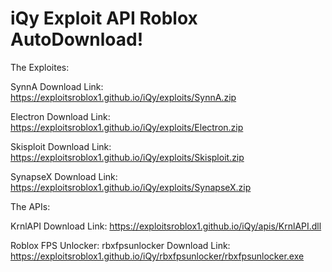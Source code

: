 # iQy Exploit API Roblox AutoDownload!
The Exploites:

SynnA  Download Link: https://exploitsroblox1.github.io/iQy/exploits/SynnA.zip

Electron  Download Link: https://exploitsroblox1.github.io/iQy/exploits/Electron.zip

Skisploit Download Link: https://exploitsroblox1.github.io/iQy/exploits/Skisploit.zip

SynapseX Download Link: https://exploitsroblox1.github.io/iQy/exploits/SynapseX.zip


The APIs:

KrnlAPI  Download Link: https://exploitsroblox1.github.io/iQy/apis/KrnlAPI.dll


Roblox FPS Unlocker:
rbxfpsunlocker  Download Link: https://exploitsroblox1.github.io/iQy/rbxfpsunlocker/rbxfpsunlocker.exe
